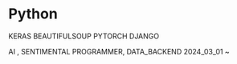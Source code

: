 # Python
KERAS
BEAUTIFULSOUP
PYTORCH
DJANGO

AI , SENTIMENTAL PROGRAMMER, DATA_BACKEND
2024_03_01 ~
